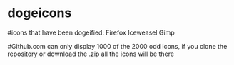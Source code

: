 # dogeicons

#icons that have been dogeified:
Firefox
Iceweasel
Gimp

#Github.com can only display 1000 of the 2000 odd icons, if you clone the repository or download the .zip all the icons will be there
